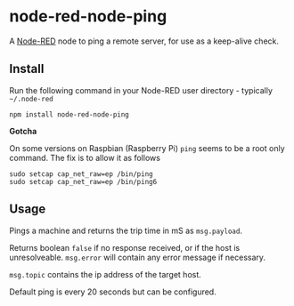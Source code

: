 node-red-node-ping
==================

A <a href="http://nodered.org" target="_new">Node-RED</a> node to ping a
remote server, for use as a keep-alive check.

Install
-------

Run the following command in your Node-RED user directory - typically `~/.node-red`

    npm install node-red-node-ping

**Gotcha**

On some versions on Raspbian (Raspberry Pi) `ping` seems to be a root only command.
The fix is to allow it as follows

    sudo setcap cap_net_raw=ep /bin/ping
    sudo setcap cap_net_raw=ep /bin/ping6

Usage
-----

Pings a machine and returns the trip time in mS as `msg.payload`.

Returns boolean `false` if no response received, or if the host is unresolveable.
`msg.error` will contain any error message if necessary.

`msg.topic` contains the ip address of the target host.

Default ping is every 20 seconds but can be configured.
